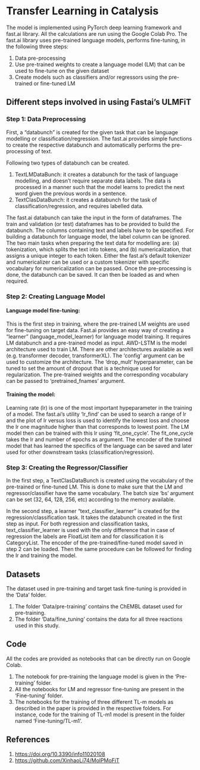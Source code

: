 
# Transfer Learning in Catalysis

The model is implemented using PyTorch deep learning framework and fast.ai library. All the calculations are run using the Google Colab Pro. The fast.ai library uses pre-trained language models, performs fine-tuning, in the following three steps:
1. Data pre-processing
2. Use pre-trained weights to create a language model (LM) that can be used to fine-tune on the given dataset
3. Create models such as classifiers and/or regressors using the pre-trained or fine-tuned LM

## Different steps involved in using Fastai’s ULMFiT 
### Step 1: Data Preprocessing

First, a “databunch” is created for the given task that can be language modelling or classification/regression. The fast.ai provides simple functions to create the respective databunch and automatically performs the pre-processing of text. 
 
Following two types of databunch can be created.
1. TextLMDataBunch: it creates a databunch for the task of language modelling, and doesn’t require separate data labels. The data is processed in a manner such that the model learns to predict the next word given the previous words in a sentence.
2. TextClasDataBunch: it creates a databunch for the task of classification/regression, and requires labelled data. 


The fast.ai databunch can take the input in the form of dataframes. The train and validation (or test) dataframes has to be provided to build the databunch. The columns containing text and labels have to be specified. For building a databunch for language model, the label column can be ignored. The two main tasks when preparing the text data for modelling are: (a) tokenization, which splits the text into tokens, and (b) numericalization, that assigns a unique integer to each token. Either the fast.ai’s default tokenizer and numericalizer can be used or a custom tokenizer with specific vocabulary for numericalization can be passed. Once the pre-processing is done, the databunch can be saved. It can then be loaded as and when required.

### Step 2: Creating Language Model

#### Language model fine-tuning:
This is the first step in training, where the pre-trained LM weights are used for fine-tuning on target data. Fast.ai provides an easy way of creating a “learner” (language_model_learner) for language model training. It requires LM databunch and a pre-trained model as input. AWD-LSTM is the model architecture used to train LM. There are other architectures available as well (e.g. transformer decoder, transformerXL). The ‘config’ argument can be used to customize the architecture. The ‘drop_mult’ hyperparameter, can be tuned to set the amount of dropout that is a technique used for regularization. The pre-trained weights and the corresponding vocabulary can be passed to ‘pretrained_fnames’ argument.
 
#### Training the model:

Learning rate (lr) is one of the most important hypeparameter in the training of a model. The fast.ai’s utility ‘lr_find’ can be used to search a range of lr and the plot of lr versus loss is used to identify the lowest loss and choose the lr one magnitude higher than that corresponds to lowest point. The LM model then can be trained with this lr using ‘fit_one_cycle’. The fit_one_cycle takes the lr and number of epochs as argument.
The encoder of the trained model that has learned the specifics of the language can be saved and later used for other downstream tasks (classification/regression). 
 
### Step 3: Creating the Regressor/Classifier

In the first step, a TextClasDataBunch is created using the vocabulary of the pre-trained or fine-tuned LM. This is done to make sure that the LM and regressor/classifier have the same vocabulary. The batch size ‘bs’ argument can be set (32, 64, 128, 256, etc) according to the memory available.
 
In the second step, a learner “text_classifier_learner” is created for the regression/classification task. It takes the databunch created in the first step as input. For both regression and classification tasks, text_classifier_learner is used with the only difference that in case of regression the labels are FloatList item and for classification it is CategoryList. The encoder of the pre-trained/fine-tuned model saved in step 2 can be loaded. Then the same procedure can be followed for finding the lr and training the model.

## Datasets
The dataset used in pre-training and target task fine-tuning is provided in the ‘Data’ folder. 
1. The folder ‘Data/pre-training’ contains the ChEMBL dataset used for pre-training.
2. The folder ‘Data/fine_tuning’ contains the data for all three reactions used in this study.

## Code

All the codes are provided as notebooks that can be directly run on Google Colab. 
1.	The notebook for pre-training the language model is given in the ‘Pre-training’ folder. 
2.	All the notebooks for LM and regressor fine-tuning are present in the ‘Fine-tuning’ folder. 
3.	The notebooks for the training of three different TL-m models as described in the paper is provided in the respective folders. For instance, code for the training of TL-m1 model is present in the folder named ‘Fine-tuning/TL-m1’. 

## References
1. https://doi.org/10.3390/info11020108
2. https://github.com/XinhaoLi74/MolPMoFiT
